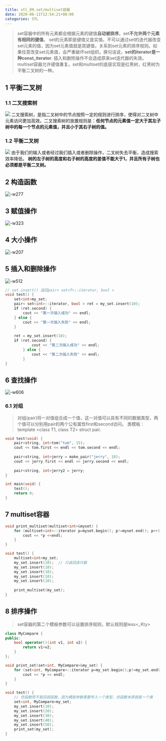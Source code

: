 ```yaml
---
title: stl_09.set/multiset容器
date: 2020-06-11T12:54:21+08:00
categories: STL
---
```

> set容器中的所有元素都会根据元素的键值**自动被排序**。set**不允许两个元素有相同的键值**。
> set的元素即是键值又是实值。不可以通过set的迭代器改变set元素的值，因为set元素值就是其键值，关系到set元素的排序规则。如果任意改变set元素值，会严重破坏set组织。换句话说，**set的iterator是一种const_iterator**.
> 插入和删除操作不会造成原来set迭代器的失效。
> multiset容器允许键值重复。set和multiset的底层实现是红黑树，红黑树为平衡二叉树的一种。

## 1 平衡二叉树
### 1.1 二叉搜索树
![](media/15918514607902.jpg)
二叉搜索树，是指二叉树中的节点按照一定的规则进行排序，使得对二叉树中元素访问更加高效。二叉搜索树的放置规则是：**任何节点的元素值一定大于其左子树中的每一个节点的元素值，并且小于其右子树的值。**

### 1.2 平衡二叉树
![](media/15918515263122.jpg)
由于我们的输入或者经过我们插入或者删除操作，二叉树失去平衡，造成搜索效率降低。
**树的左子树的高度和右子树的高度的差值不能大于1，并且所有子树也必须都是平衡二叉树。**

## 2 构造函数
![-w277](media/15918516641000.jpg)

## 3 赋值操作
![-w323](media/15918516939469.jpg)

## 4 大小操作
![-w207](media/15918517125391.jpg)

## 5 插入和删除操作
![-w512](media/15918517485877.jpg)

```cpp
// set.insert() 返回pair< set<T>::iterator, bool >
void test() {
	set<int>my_set;
	pair< set<int>::iterator, bool > ret = my_set.insert(10);
	if (ret.second) {
		cout << "第一次插入成功" << endl;
	} else {
		cout << "第一次插入失败" << endl;
	}
	
	ret = my_set.insert(10);
	if (ret.second) {
			cout << "第二次插入成功" << endl;
		} else {
			cout << "第二次插入失败" << endl;
		}
}
```

## 6 查找操作
![-w606](media/15918518047482.jpg)

### 6.1 对组
> 对组(pair)将一对值组合成一个值，这一对值可以具有不同的数据类型，两个值可以分别用pair的两个公有属性first和second访问。
> 类模板：template <class T1, class T2> struct pair.

```cpp
void test(void) {
	pair<string, int>tom("tom", 15);
	cout << tom.first << endl << tom.second << endl;
	
	pair<string, int>jerry = make_pair("jerry", 18);
	cout << jerry.first << endl << jerry.second << endl;
	
	pair<string, int>jerry2 = jerry;
}

int main(void) {
	test();
	return 0;
}
```

## 7 multiset容器

```cpp
void print_multiset(multiset<int>&myset) {
	for (multiset<int>::iterator p=myset.begin(); p!=myset.end(); p++) {
		cout << *p <<endl;
	}
}

void test() {
	multiset<int>my_set;
	my_set.insert(10);  // 只返回迭代器
	my_set.insert(10);
	my_set.insert(10);
	my_set.insert(10);
	my_set.insert(10);
	
	print_multiset(my_set);
}
```

## 8 排序操作
> set容器的第二个模板参数可以设置排序规则，默认规则是less<_Kty>

```cpp
class MyCompare {
public:
	bool operator()(int v1, int v2) {
		return v1>v2;
	}
};

void print_set(set<int, MyCompare>&my_set) {
	for (set<int, MyCompare>::iterator p=my_set.begin();p!=my_set.end();p++) {
		cout << *p << endl;
	}
}

void test() {
	// 仿函数而不是回调函数，因为模版参数需要传入一个类型，仿函数本质就是一个类
	set<int, MyCompare>my_set;
	my_set.insert(10);
	my_set.insert(20);
	my_set.insert(30);
	my_set.insert(40);
	my_set.insert(50);
	print_set(my_set);
}
```